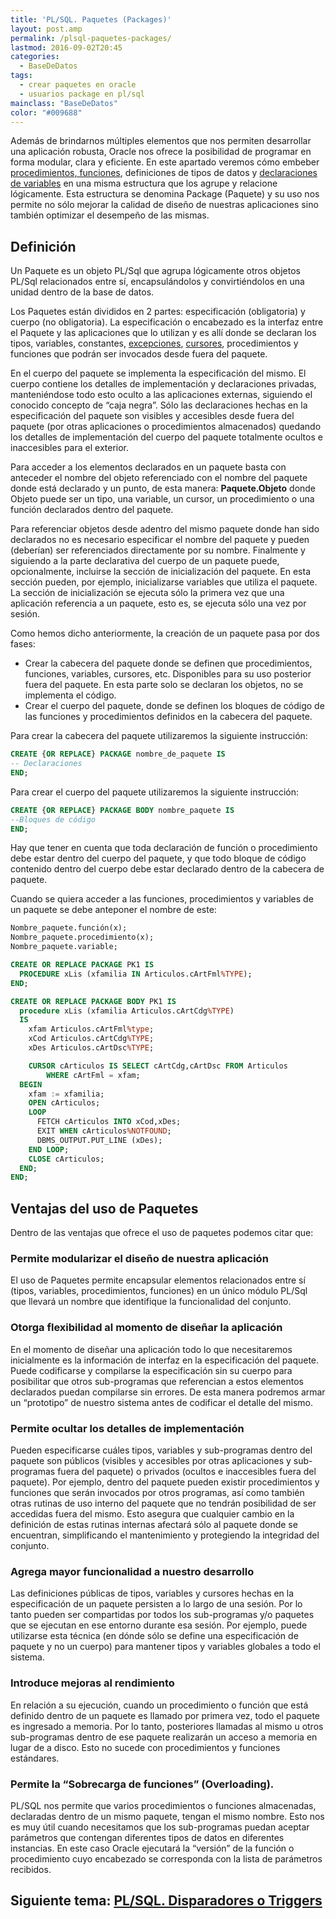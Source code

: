 ```yaml
---
title: 'PL/SQL. Paquetes (Packages)'
layout: post.amp
permalink: /plsql-paquetes-packages/
lastmod: 2016-09-02T20:45
categories:
  - BaseDeDatos
tags:
  - crear paquetes en oracle
  - usuarios package en pl/sql
mainclass: "BaseDeDatos"
color: "#009688"
---
```


Además de brindarnos múltiples elementos que nos permiten desarrollar una aplicación robusta, Oracle nos ofrece la posibilidad de programar en forma modular, clara y eficiente. En este apartado veremos cómo embeber [procedimientos, funciones][1], definiciones de tipos de datos y [declaraciones de variables][2] en una misma estructura que los agrupe y relacione lógicamente. Esta estructura se denomina Package (Paquete) y su uso nos permite no sólo mejorar la calidad de diseño de nuestras aplicaciones sino también optimizar el desempeño de las mismas.



## Definición

Un Paquete es un objeto PL/Sql que agrupa lógicamente otros objetos PL/Sql relacionados entre sí, encapsulándolos y convirtiéndolos en una unidad dentro de la base de datos.

<!--more-->

Los Paquetes están divididos en 2 partes: especificación (obligatoria) y cuerpo (no obligatoria). La especificación o encabezado es la interfaz entre el Paquete y las aplicaciones que lo utilizan y es allí donde se declaran los tipos, variables, constantes, [excepciones][3], [cursores][4], procedimientos y funciones que podrán ser invocados desde fuera del paquete.

En el cuerpo del paquete se implementa la especificación del mismo. El cuerpo contiene los detalles de implementación y declaraciones privadas, manteniéndose todo esto oculto a las aplicaciones externas, siguiendo el conocido concepto de “caja negra”. Sólo las declaraciones hechas en la especificación del paquete son visibles y accesibles desde fuera del paquete (por otras aplicaciones o procedimientos almacenados) quedando los detalles de implementación del cuerpo del paquete totalmente ocultos e inaccesibles para el exterior.

Para acceder a los elementos declarados en un paquete basta con anteceder el nombre del objeto referenciado con el nombre del paquete donde está declarado y un punto, de esta manera: **Paquete.Objeto** donde Objeto puede ser un tipo, una variable, un cursor, un procedimiento o una función declarados dentro del paquete.

Para referenciar objetos desde adentro del mismo paquete donde han sido declarados no es necesario especificar el nombre del paquete y pueden (deberían) ser referenciados directamente por su nombre. Finalmente y siguiendo a la parte declarativa del cuerpo de un paquete puede, opcionalmente, incluirse la sección de inicialización del paquete. En esta sección pueden, por ejemplo, inicializarse variables que utiliza el paquete. La sección de inicialización se ejecuta sólo la primera vez que una aplicación referencia a un paquete, esto es, se ejecuta sólo una vez por sesión.

Como hemos dicho anteriormente, la creación de un paquete pasa por dos fases:

- Crear la cabecera del paquete donde se definen que procedimientos, funciones, variables, cursores, etc. Disponibles para su uso posterior fuera del paquete. En esta parte solo se declaran los objetos, no se implementa el código.
- Crear el cuerpo del paquete, donde se definen los bloques de código de las funciones y procedimientos definidos en la cabecera del paquete.

Para crear la cabecera del paquete utilizaremos la siguiente instrucción:

```sql
CREATE {OR REPLACE} PACKAGE nombre_de_paquete IS
-- Declaraciones
END;
```

Para crear el cuerpo del paquete utilizaremos la siguiente instrucción:

```sql
CREATE {OR REPLACE} PACKAGE BODY nombre_paquete IS
--Bloques de código
END;
```

Hay que tener en cuenta que toda declaración de función o procedimiento debe estar dentro del cuerpo del paquete, y que todo bloque de código contenido dentro del cuerpo debe estar declarado dentro de la cabecera de paquete.

Cuando se quiera acceder a las funciones, procedimientos y variables de un paquete se debe anteponer el nombre de este:

```sql
Nombre_paquete.función(x);
Nombre_paquete.procedimiento(x);
Nombre_paquete.variable;
```

```sql
CREATE OR REPLACE PACKAGE PK1 IS
  PROCEDURE xLis (xfamilia IN Articulos.cArtFml%TYPE);
END;

CREATE OR REPLACE PACKAGE BODY PK1 IS
  procedure xLis (xfamilia Articulos.cArtCdg%TYPE)
  IS
    xfam Articulos.cArtFml%type;
    xCod Articulos.cArtCdg%TYPE;
    xDes Articulos.cArtDsc%TYPE;

    CURSOR cArticulos IS SELECT cArtCdg,cArtDsc FROM Articulos
        WHERE cArtFml = xfam;
  BEGIN
    xfam := xfamilia;
    OPEN cArticulos;
    LOOP
      FETCH cArticulos INTO xCod,xDes;
      EXIT WHEN cArticulos%NOTFOUND;
      DBMS_OUTPUT.PUT_LINE (xDes);
    END LOOP;
    CLOSE cArticulos;
  END;
END;
```

## Ventajas del uso de Paquetes

Dentro de las ventajas que ofrece el uso de paquetes podemos citar que:

### Permite modularizar el diseño de nuestra aplicación

El uso de Paquetes permite encapsular elementos relacionados entre sí (tipos, variables, procedimientos, funciones) en un único módulo PL/Sql que llevará un nombre que identifique la funcionalidad del conjunto.

### Otorga flexibilidad al momento de diseñar la aplicación

En el momento de diseñar una aplicación todo lo que necesitaremos inicialmente es la información de interfaz en la especificación del paquete. Puede codificarse y compilarse la especificación sin su cuerpo para posibilitar que otros sub-programas que referencian a estos elementos declarados puedan compilarse sin errores. De esta manera podremos armar un “prototipo” de nuestro sistema antes de codificar el detalle del mismo.

### Permite ocultar los detalles de implementación

Pueden especificarse cuáles tipos, variables y sub-programas dentro del paquete son públicos (visibles y accesibles por otras aplicaciones y sub-programas fuera del paquete) o privados (ocultos e inaccesibles fuera del paquete). Por ejemplo, dentro del paquete pueden existir procedimientos y funciones que serán invocados por otros programas, así como también otras rutinas de uso interno del paquete que no tendrán posibilidad de ser accedidas fuera del mismo. Esto asegura que cualquier cambio en la definición de estas rutinas internas afectará sólo al paquete donde se encuentran, simplificando el mantenimiento y protegiendo la integridad del conjunto.

### Agrega mayor funcionalidad a nuestro desarrollo

Las definiciones públicas de tipos, variables y cursores hechas en la especificación de un paquete persisten a lo largo de una sesión. Por lo tanto pueden ser compartidas por todos los sub-programas y/o paquetes que se ejecutan en ese entorno durante esa sesión. Por ejemplo, puede utilizarse esta técnica (en dónde sólo se define una especificación de paquete y no un cuerpo) para mantener tipos y variables globales a todo el sistema.

### Introduce mejoras al rendimiento

En relación a su ejecución, cuando un procedimiento o función que está definido dentro de un paquete es llamado por primera vez, todo el paquete es ingresado a memoria. Por lo tanto, posteriores llamadas al mismo u otros sub-programas dentro de ese paquete realizarán un acceso a memoria en lugar de a disco. Esto no sucede con procedimientos y funciones estándares.

### Permite la “Sobrecarga de funciones” (Overloading).

PL/SQL nos permite que varios procedimientos o funciones almacenadas, declaradas dentro de un mismo paquete, tengan el mismo nombre. Esto nos es muy útil cuando necesitamos que los sub-programas puedan aceptar parámetros que contengan diferentes tipos de datos en diferentes instancias. En este caso Oracle ejecutará la “versión” de la función o procedimiento cuyo encabezado se corresponda con la lista de parámetros recibidos.

## Siguiente tema: [PL/SQL. Disparadores o Triggers][5]

 [1]: https://elbauldelprogramador.com/plsql-procedimientos-y-funciones/
 [2]: https://elbauldelprogramador.com/plsql-declaracion-de-variables/
 [3]: https://elbauldelprogramador.com/plsql-excepciones/
 [4]: https://elbauldelprogramador.com/plsql-cursores/
 [5]: https://elbauldelprogramador.com/plsql-disparadores-o-triggers/
